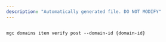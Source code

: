 ```yaml
---
description: "Automatically generated file. DO NOT MODIFY"
---
```


```cli

mgc domains item verify post --domain-id {domain-id}

```